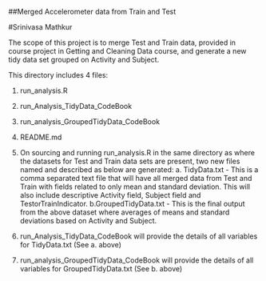 ##Merged Accelerometer data from Train and Test

#Srinivasa Mathkur


The scope of this project is to merge Test and Train data, provided in course project in Getting and Cleaning Data course, and generate a new tidy 
data set grouped on Activity and Subject.

This directory includes 4 files:

1. run_analysis.R
2. run_Analysis_TidyData_CodeBook
3. run_analysis_GroupedTidyData_CodeBook
4. README.md

1. On sourcing and running run_analysis.R in the same directory as where the datasets for Test and Train data sets are present, two new files named and 
described as below are generated:
	a. TidyData.txt - This is a comma separated text file that will have all merged data from Test and Train with fields related to only mean 
	   and standard deviation. This will also include descriptive Activity field, Subject field and TestorTrainIndicator.
	b.GroupedTidyData.txt - This is the final output from the above dataset where averages of means and standard deviations based on Activity and Subject.
2. run_Analysis_TidyData_CodeBook will provide the details of all variables for TidyData.txt (See a. above)
2. run_analysis_GroupedTidyData_CodeBook will provide the details of all variables for GroupedTidyData.txt (See b. above)